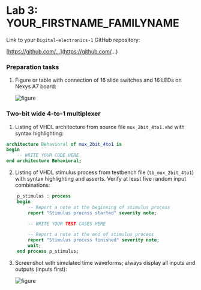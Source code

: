 # Lab 3: YOUR_FIRSTNAME_FAMILYNAME

Link to your `Digital-electronics-1` GitHub repository:

   [https://github.com/...](https://github.com/...)


### Preparation tasks

1. Figure or table with connection of 16 slide switches and 16 LEDs on Nexys A7 board:

   ![figure]()


### Two-bit wide 4-to-1 multiplexer

1. Listing of VHDL architecture from source file `mux_2bit_4to1.vhd` with syntax highlighting:

```vhdl
architecture Behavioral of mux_2bit_4to1 is
begin
    -- WRITE YOUR CODE HERE
end architecture Behavioral;
```

2. Listing of VHDL stimulus process from testbench file (`tb_mux_2bit_4to1`) with syntax highlighting and asserts. Verify at least five random input combinations:

```vhdl
    p_stimulus : process
    begin
        -- Report a note at the beginning of stimulus process
        report "Stimulus process started" severity note;

        -- WRITE YOUR TEST CASES HERE

        -- Report a note at the end of stimulus process
        report "Stimulus process finished" severity note;
        wait;
    end process p_stimulus;
```

3. Screenshot with simulated time waveforms; always display all inputs and outputs (inputs first):

   ![figure]()
